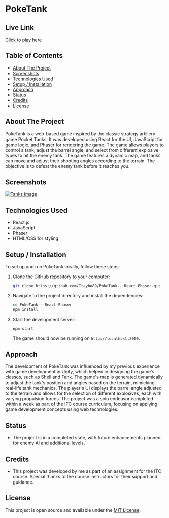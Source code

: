 # PokeTank

## Live Link
[Click to play here](https://itaybo89.github.io/PokeTank---React-Phaser/)

## Table of Contents
- [About The Project](#about-the-project)
- [Screenshots](#screenshots)
- [Technologies Used](#technologies-used)
- [Setup / Installation](#setup--installation)
- [Approach](#approach)
- [Status](#status)
- [Credits](#credits)
- [License](#license)

## About The Project
PokeTank is a web-based game inspired by the classic strategy artillery game Pocket Tanks. It was developed using React for the UI, JavaScript for game logic, and Phaser for rendering the game. The game allows players to control a tank, adjust the barrel angle, and select from different explosive types to hit the enemy tank. The game features a dynamic map, and tanks can move and adjust their shooting angles according to the terrain. The objective is to defeat the enemy tank before it reaches you.

## Screenshots
[![Tanks Image](./TanksJPG.JPG)](https://pakatanks.web.app/)

## Technologies Used
- React.js
- JavaScript
- Phaser
- HTML/CSS for styling

## Setup / Installation
To set up and run PokeTank locally, follow these steps:
1. Clone the GitHub repository to your computer:
   ```bash
   git clone https://github.com/Itaybo89/PokeTank---React-Phaser.git
   ```
2. Navigate to the project directory and install the dependencies:
   ```bash
   cd PokeTank---React-Phaser
   npm install
   ```
3. Start the development server:
   ```bash
   npm start
   ```
   The game should now be running on `http://localhost:3000`.

## Approach
The development of PokeTank was influenced by my previous experience with game development in Unity, which helped in designing the game's classes, such as Shell and Tank. The game's map is generated dynamically to adjust the tank's position and angles based on the terrain, mimicking real-life tank mechanics. The player's UI displays the barrel angle adjusted to the terrain and allows for the selection of different explosives, each with varying propulsion forces. The project was a solo endeavor completed within a week as part of the ITC course curriculum, focusing on applying game development concepts using web technologies.

## Status
- The project is in a completed state, with future enhancements planned for enemy AI and additional levels.

## Credits
- This project was developed by me as part of an assignment for the ITC course. Special thanks to the course instructors for their support and guidance.

## License
This project is open source and available under the [MIT License](LICENSE.md).
